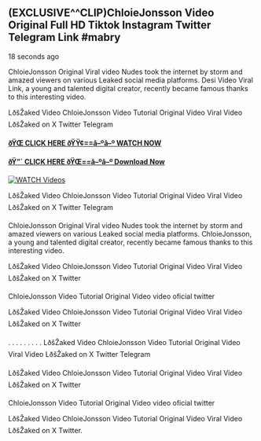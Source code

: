 ## (EXCLUSIVE^^CLIP)ChloieJonsson Video Original Full HD Tiktok Instagram Twitter Telegram Link #mabry

18 seconds ago

ChloieJonsson Original Viral video Nudes took the internet by storm and amazed viewers on various Leaked social media platforms. Desi Video Viral Link, a young and talented digital creator, recently became famous thanks to this interesting video.

LðšŽaked Video ChloieJonsson Video Tutorial Original Video Viral Video LðšŽaked on X Twitter Telegram

**[ðŸŒ CLICK HERE ðŸŸ¢==â–ºâ–º WATCH NOW](https://clips-mediaa.blogspot.com/2025/02/video-viral-download.html)**

**[ðŸ”´ CLICK HERE ðŸŒ==â–ºâ–º Download Now](https://clips-mediaa.blogspot.com/2025/02/video-viral-download.html)**

[![WATCH Videos](https://i.imgur.com/dJHk4Zq.gif)](https://clips-mediaa.blogspot.com/2025/02/video-viral-download.html)

LðšŽaked Video ChloieJonsson Video Tutorial Original Video Viral Video LðšŽaked on X Twitter Telegram

ChloieJonsson Original Viral video Nudes took the internet by storm and amazed viewers on various Leaked social media platforms. ChloieJonsson, a young and talented digital creator, recently became famous thanks to this interesting video.

LðšŽaked Video ChloieJonsson Video Tutorial Original Video Viral Video LðšŽaked on X Twitter

ChloieJonsson Video Tutorial Original Video video oficial twitter

LðšŽaked Video ChloieJonsson Video Tutorial Original Video Viral Video LðšŽaked on X Twitter

. . . . . . . . . LðšŽaked Video ChloieJonsson Video Tutorial Original Video Viral Video LðšŽaked on X Twitter Telegram

LðšŽaked Video ChloieJonsson Video Tutorial Original Video Viral Video LðšŽaked on X Twitter

ChloieJonsson Video Tutorial Original Video video oficial twitter

LðšŽaked Video ChloieJonsson Video Tutorial Original Video Viral Video LðšŽaked on X Twitter.